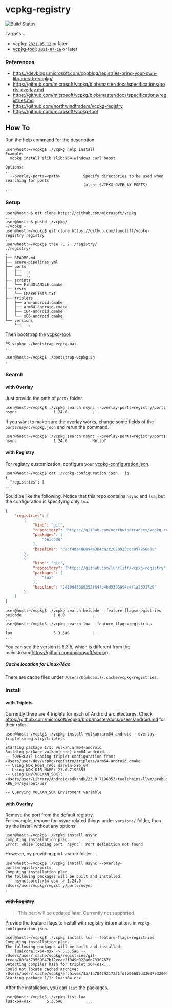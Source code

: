# vcpkg-registry

[![Build Status](https://dev.azure.com/luncliff/personal/_apis/build/status/luncliff.vcpkg-registry?branchName=main)](https://dev.azure.com/luncliff/personal/_build/latest?definitionId=52&branchName=main)

Targets...

* vcpkg: [`2021.05.12`](https://github.com/microsoft/vcpkg/releases/tag/2021.05.12) or later
* [vcpkg-tool](https://github.com/microsoft/vcpkg-tool): [`2021-07-16`](https://github.com/microsoft/vcpkg-tool/releases/tag/2021-07-16) or later

### References

* https://devblogs.microsoft.com/cppblog/registries-bring-your-own-libraries-to-vcpkg/
* https://github.com/microsoft/vcpkg/blob/master/docs/specifications/ports-overlay.md
* https://github.com/microsoft/vcpkg/blob/master/docs/specifications/registries.md
* https://github.com/northwindtraders/vcpkg-registry
* https://github.com/microsoft/vcpkg-tool

## How To

Run the help command for the description

```console
user@host:~/vcpkg$ ./vcpkg help install
Example:
  vcpkg install zlib zlib:x64-windows curl boost

Options:
...
  --overlay-ports=<path>          Specify directories to be used when searching for ports
                                  (also: $VCPKG_OVERLAY_PORTS)
...
```

### Setup

```console
user@host:~$ git clone https://github.com/microsoft/vcpkg
...
user@host:~$ pushd ./vcpkg/
~/vcpkg ~
user@host:~/vcpkg$ git clone https://github.com/luncliff/vcpkg-registry registry
...
user@host:~/vcpkg$ tree -L 2 ./registry/
./registry/
.
├── README.md
├── azure-pipelines.yml
├── ports
│   ├── ...
│   └── ...
├── scripts
│   └── FindQtANGLE.cmake
├── tests
│   └── CMakeLists.txt
├── triplets
│   ├── arm-android.cmake
│   ├── arm64-android.cmake
│   ├── x64-android.cmake
│   └── x86-android.cmake
└── versions
    └── ...
```

Then bootstrap the [vcpkg-tool](https://github.com/microsoft/vcpkg-tool).

```console
PS vcpkg> ./bootstrap-vcpkg.bat
...
```

```console
user@host:~/vcpkg$ ./bootstrap-vcpkg.sh
...
```

### Search

#### with Overlay

Just provide the path of `port/` folder. 

```console
user@host:~/vcpkg$ ./vcpkg search nsync --overlay-ports=registry/ports
nsync                1.24.0           ...
```

If you want to make sure the overlay works, change some fields of the `ports/nsync/vcpkg.json` and rerun the command.

```console
user@host:~/vcpkg$ ./vcpkg search nsync --overlay-ports=registry/ports
nsync                1.24.0           Hello?
```

#### with Registry

For registry customization, configure your [vcpkg-configuration.json](https://github.com/microsoft/vcpkg/blob/master/docs/specifications/registries.md).

```console
user@host:~/vcpkg$ cat ./vcpkg-configuration.json | jq
{
  "registries": [
...
```

Sould be like the following. Notice that this repo contains `nsync` and `lua`, but the configuration is specifying only `lua`.

```json
{
    "registries": [
        {
            "kind": "git",
            "repository": "https://github.com/northwindtraders/vcpkg-registry",
            "packages": [
                "beicode"
            ],
            "baseline": "dacf4de488094a384ca2c202b923ccc097956e0c"
        },
        {
            "kind": "git",
            "repository": "https://github.com/luncliff/vcpkg-registry",
            "packages": [
                "lua"
            ],
            "baseline": "2810d45868352f84fe4bd9393094c4f1a26917e0"
        }
    ]
}
```

```console
user@host:~/vcpkg$ ./vcpkg search beicode --feature-flags=registries
beicode              1.0.0            ...
...
user@host:~/vcpkg$ ./vcpkg search lua --feature-flags=registries
...
lua                  5.3.5#6          ...
...
```

You can see the version is 5.3.5, which is different from the mainstream(https://github.com/microsoft/vcpkg).

##### Cache location for Linux/Mac

There are cache files under `/Users/$(whoami)/.cache/vcpkg/registries`.

### Install

#### with Triplets

Currently there are 4 triplets for each of Android architectures. Check https://github.com/microsoft/vcpkg/blob/master/docs/users/android.md for their roles.

```console
user@host:~/vcpkg$ ./vcpkg install vulkan:arm64-android --overlay-triplets=registry/triplets
...
Starting package 1/1: vulkan:arm64-android
Building package vulkan[core]:arm64-android...
-- [OVERLAY] Loading triplet configuration from: /Users/user/dev/vcpkg/registry/triplets/arm64-android.cmake
-- Using NDK_HOST_TAG: darwin-x86_64
-- Using NDK_DIR_NAME: 23.0.7196353
-- Using ENV{VULKAN_SDK}: /Users/user/Library/Android/sdk/ndk/23.0.7196353/toolchains/llvm/prebuilt/darwin-x86_64/sysroot/usr
-- 
-- Querying VULKAN_SDK Enviroment variable
```

#### with Overlay

Remove the port from the default registry.  
For example, remove the `nsync` related things under `versions/` folder, then try the install without any options.

```console
user@host:~/vcpkg$ ./vcpkg install nsync
Computing installation plan...
Error: while loading port `nsync`: Port definition not found
```

However, by providing port search folder ...

```console
user@host:~/vcpkg$ ./vcpkg install nsync --overlay-ports=registry/ports
Computing installation plan...
The following packages will be built and installed:
    nsync[core]:x64-osx -> 1.24.0 -- /Users/user/vcpkg/registry/ports/nsync
...
```

#### ~~with Registry~~

> This part will be updated later. Currently not supported.

Provide the feature flags to install with registry informations in `vcpkg-configuration.json`.

```console
user@host:~/vcpkg$ ./vcpkg install lua --feature-flags=registries
Computing installation plan...
The following packages will be built and installed:
    lua[core]:x64-osx -> 5.3.5#6 -- /Users/user/.cache/vcpkg/registries/git-trees/80fa373569847b12eeae2f949d922a6d7330767f
Detecting compiler hash for triplet x64-osx...
Could not locate cached archive: /Users/user/.cache/vcpkg/archives/1a/1a78479217231fdfb06605d33607532000273de1.zip
Starting package 1/1: lua:x64-osx
```

After the installation, you can `list` the packages.

```console
user@host:~/vcpkg$ ./vcpkg list lua
lua:x64-osx       5.3.5#6          ...
```
